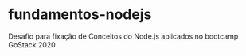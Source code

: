 # fundamentos-nodejs
Desafio para fixação de Conceitos do Node.js aplicados no bootcamp GoStack 2020 

